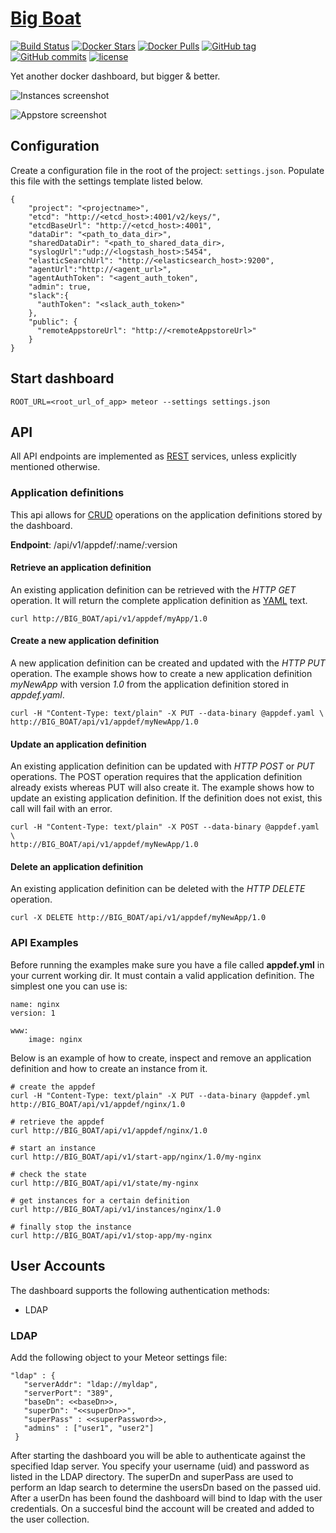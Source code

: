 [Big Boat](https://www.youtube.com/watch?v=avaSdC0QOUM)
================

[![Build Status](https://circleci.com/gh/ICTU/docker-dashboard/tree/master.png?style=shield&circle-token=a0e2b87052d9590d25cfb3484460717eb53144ae)](https://circleci.com/gh/ICTU/docker-dashboard/tree/master) [![Docker Stars](https://img.shields.io/docker/stars/ictu/docker-dashboard.svg?style=flat-round)](https://hub.docker.com/r/ictu/docker-dashboard/) [![Docker Pulls](https://img.shields.io/docker/pulls/ictu/docker-dashboard.svg?style=flat-round)](https://hub.docker.com/r/ictu/docker-dashboard) [![GitHub tag](https://img.shields.io/github/tag/ictu/docker-dashboard.svg?maxAge=2592000?style=plastic)]() [![GitHub commits](https://img.shields.io/github/commits-since/ictu/docker-dashboard/4.0.0.svg?maxAge=2592000?style=plastic)]() [![license](https://img.shields.io/github/license/ictu/docker-dashboard.svg?maxAge=2592000?style=plastic)]()

Yet another docker dashboard, but bigger & better.

![Instances screenshot](http://i.imgur.com/9KMTgDM.png)

![Appstore screenshot](http://i.imgur.com/1Ibb9SY.png)

## Configuration

Create a configuration file in the root of the project: `settings.json`. Populate this file with the settings template listed below.


    {
        "project": "<projectname>",
        "etcd": "http://<etcd_host>:4001/v2/keys/",
        "etcdBaseUrl": "http://<etcd_host>:4001",
        "dataDir": "<path_to_data_dir>",
        "sharedDataDir": "<path_to_shared_data_dir>,
        "syslogUrl":"udp://<logstash_host>:5454",
        "elasticSearchUrl": "http://<elasticsearch_host>:9200",
        "agentUrl":"http://<agent_url>",
        "agentAuthToken": "<agent_auth_token",
        "admin": true,
        "slack":{
          "authToken": "<slack_auth_token>"
        },
        "public": {
          "remoteAppstoreUrl": "http://<remoteAppstoreUrl>"
        }
    }

## Start dashboard
`ROOT_URL=<root_url_of_app> meteor --settings settings.json`


## API

All API endpoints are implemented as [REST](http://docs.oracle.com/cd/E41633_01/pt853pbh1/eng/pt/tibr/concept_UnderstandingRESTServiceOperations.html) services, unless explicitly mentioned otherwise.

### Application definitions

This api allows for [CRUD](https://en.wikipedia.org/wiki/Create,_read,_update_and_delete) operations on the application definitions stored by the dashboard.

__Endpoint__: /api/v1/appdef/:name/:version

#### Retrieve an application definition

An existing application definition can be retrieved with the _HTTP GET_ operation. It will return the complete application definition as [YAML](https://en.wikipedia.org/wiki/YAML) text.

    curl http://BIG_BOAT/api/v1/appdef/myApp/1.0

#### Create a new application definition

A new application definition can be created and updated with the _HTTP PUT_ operation.
The example shows how to create a new application definition _myNewApp_ with version _1.0_ from the application definition stored in _appdef.yaml_.

    curl -H "Content-Type: text/plain" -X PUT --data-binary @appdef.yaml \
    http://BIG_BOAT/api/v1/appdef/myNewApp/1.0

#### Update an application definition

An existing application definition can be updated with _HTTP POST_ or _PUT_ operations. The POST operation requires that the application definition already exists whereas PUT will also create it.
The example shows how to update an existing application definition. If the definition does not exist, this call will fail with an error.

    curl -H "Content-Type: text/plain" -X POST --data-binary @appdef.yaml \
    http://BIG_BOAT/api/v1/appdef/myNewApp/1.0

#### Delete an application definition

An existing application definition can be deleted with the _HTTP DELETE_ operation.

    curl -X DELETE http://BIG_BOAT/api/v1/appdef/myNewApp/1.0

### API Examples

Before running the examples make sure you have a file called **appdef.yml** in your current working dir. It must contain a valid application definition. The simplest one you can use is:

    name: nginx
    version: 1

    www:
        image: nginx

Below is an example of how to create, inspect and remove an application definition and how to create an instance from it.

    # create the appdef
    curl -H "Content-Type: text/plain" -X PUT --data-binary @appdef.yml http://BIG_BOAT/api/v1/appdef/nginx/1.0

    # retrieve the appdef
    curl http://BIG_BOAT/api/v1/appdef/nginx/1.0

    # start an instance
    curl http://BIG_BOAT/api/v1/start-app/nginx/1.0/my-nginx

    # check the state
    curl http://BIG_BOAT/api/v1/state/my-nginx

    # get instances for a certain definition
    curl http://BIG_BOAT/api/v1/instances/nginx/1.0

    # finally stop the instance
    curl http://BIG_BOAT/api/v1/stop-app/my-nginx



## User Accounts

The dashboard supports the following authentication methods:
- LDAP

### LDAP

Add the following object to your Meteor settings file:

```
"ldap" : {
   "serverAddr": "ldap://myldap",
   "serverPort": "389",
   "baseDn": <<baseDn>>,
   "superDn": "<<superDn>>",
   "superPass" : <<superPassword>>,
   "admins" : ["user1", "user2"]
 }
```

After starting the dashboard you will be able to authenticate against the specified ldap server. You specify your username (uid) and password as listed in the LDAP directory. The superDn and superPass are used to perform an ldap search to determine the usersDn based on the passed uid. After a userDn has been found the dashboard will bind to ldap with the user credentials. On a succesful bind the account will be created and added to the user collection.
